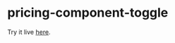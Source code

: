 # pricing-component-toggle


Try it live [here](https://anwarmadani.github.io/pricing-component-toggle/).
